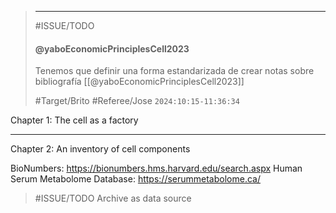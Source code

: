 > ***
> #ISSUE/TODO
> 
> #### @yaboEconomicPrinciplesCell2023
> 
> Tenemos que definir una forma estandarizada de crear notas sobre bibliografía
> [[@yaboEconomicPrinciplesCell2023]]
>
> #Target/Brito #Referee/Jose 
> `2024:10:15-11:36:34`

Chapter 1: The cell as a factory


-------------------------------------------
Chapter 2: An inventory of cell components

BioNumbers: https://bionumbers.hms.harvard.edu/search.aspx
Human Serum Metabolome Database: https://serummetabolome.ca/
> #ISSUE/TODO  Archive as data source

